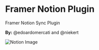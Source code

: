 # Framer Notion Plugin

Framer Notion Sync Plugin

**By:** @edoardomercati and @niekert

![Notion Image](../../assets/notion.png)
